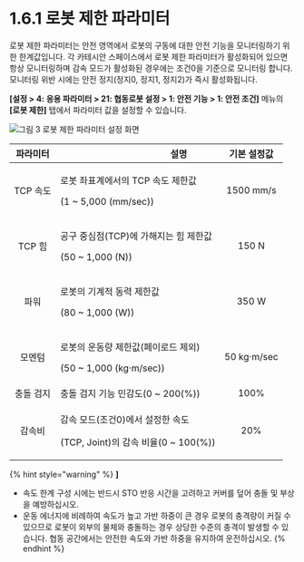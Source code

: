﻿# 1.6.1 로봇 제한 파라미터

로봇 제한 파라미터는 안전 영역에서 로봇의 구동에 대한 안전 기능을 모니터링하기 위한 한계값입니다. 각 카테시안 스페이스에서 로봇 제한 파라미터가 활성화되어 있으면 항상 모니터링하며 감속 모드가 활성화된 경우에는 조건0을 기준으로 모니터링 합니다. 모니터링 위반 시에는 안전 정지(정지0, 정지1, 정지2)가 즉시 활성화됩니다.

**\[설정 > 4: 응용 파라미터 > 21: 협동로봇 설정 > 1: 안전 기능 > 1: 안전 조건]** 메뉴의 **\[로봇 제한]** 탭에서 파라미터 값을 설정할 수 있습니다.

![그림 3 로봇 제한 파라미터 설정 화면](../../_assets/image26.jpeg)

| **파라미터** | 　　　　　　　　　**설명**                                                  |  **기본 설정값** |
| :------: | ---------------------------------------------------------------- | :---------: |
|  TCP 속도  | <p>로봇 좌표계에서의 TCP 속도 제한값</p><p>(1 ~ 5,000 (mm/sec))</p>           |  1500 mm/s  |
|   TCP 힘  | <p>공구 중심점(TCP)에 가해지는 힘 제한값</p><p>(50 ~ 1,000 (N))</p>            |    150 N    |
|    파워    | <p>로봇의 기계적 동력 제한값</p><p>(80 ~ 1,000 (W))</p>                     |    350 W    |
|    모멘텀   | <p>로봇의 운동량 제한값(페이로드 제외)</p><p>(50 ~ 1,000 (kg·m/sec))</p>        | 50 kg·m/sec |
|   충돌 검지  | 충돌 검지 기능 민감도(0 \~ 200(%))                                        |     100%    |
|    감속비   | <p>감속 모드(조건0)에서 설정한 속도</p><p>(TCP, Joint)의 감속 비율(0 ~ 100(%))</p> |     20%     |

{% hint style="warning" %}
**]**

* 속도 한계 구성 시에는 반드시 STO 반응 시간을 고려하고 커버를 덮어 충돌 및 부상을 예방하십시오.
* 운동 에너지에 비례하여 속도가 높고 가반 하중이 큰 경우 로봇의 충격량이 커질 수 있으므로 로봇이 외부의 물체와 충돌하는 경우 상당한 수준의 충격이 발생할 수 있습니다. 협동 공간에서는 안전한 속도와 가반 하중을 유지하여 운전하십시오.
{% endhint %}
